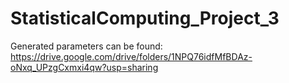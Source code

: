 # StatisticalComputing_Project_3

Generated parameters can be found:\
https://drive.google.com/drive/folders/1NPQ76idfMfBDAz-oNxq_UPzgCxmxi4qw?usp=sharing
